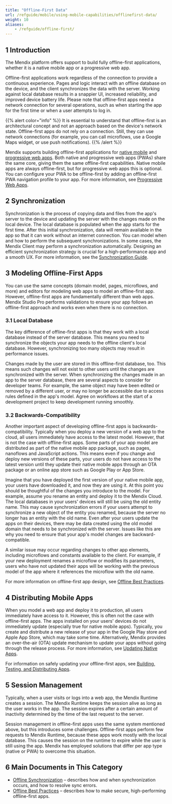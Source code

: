 ```yaml
---
title: "Offline-First Data"
url: /refguide/mobile/using-mobile-capabilities/offlinefirst-data/
weight: 10
aliases:
    - /refguide/offline-first/
---
```


## 1 Introduction

The Mendix platform offers support to build fully offline-first applications, whether it is a native mobile app or a progressive web app.

Offline-first applications work regardless of the connection to provide a continuous experience. Pages and logic interact with an offline database on the device, and the client synchronizes the data with the server. Working against local database results in a snappier UI, increased reliability, and improved device battery life. Please note that offline-first apps need a network connection for several operations, such as when starting the app for the first time or when a user attempts to log in.

{{% alert color="info" %}}
It is essential to understand that offline-first is an architectural concept and not an approach based on the device's network state. Offline-first apps do not rely on a connection. Still, they can use network connections (for example, you can call microflows, use a Google Maps widget, or use push notifications).
{{% /alert %}}

Mendix supports building offline-first applications for [native mobile](/refguide/native-mobile/) and [progressive web apps](/refguide/mobile/introduction-to-mobile-technologies/progressive-web-app/). Both native and progressive web apps (PWAs) share the same core, giving them the same offline-first capabilities. Native mobile apps are always offline-first, but for progressive web apps this is optional. You can configure your PWA to be offline-first by adding an offline-first PWA navigation profile to your app. For more information, see [Progressive Web Apps](/refguide/mobile/introduction-to-mobile-technologies/progressive-web-app/).

## 2 Synchronization

Synchronization is the process of copying data and files from the app's server to the device and updating the server with the changes made on the local device. The local database is populated when the app starts for the first time. After this initial synchronization, data will remain available in the app so that it can work without an internet connection. You can model when and how to perform the subsequent synchronizations. In some cases, the Mendix Client may perform a synchronization automatically. Designing an efficient synchronization strategy is crucial for a high-performance app and a smooth UX. For more information, see the [Synchronization Guide](/refguide/mobile/using-mobile-capabilities/offlinefirst-data/synchronization/).

## 3 Modeling Offline-First Apps

You can use the same concepts (domain model, pages, microflows, and more) and editors for modeling web apps to model an offline-first app. However, offline-first apps are fundamentally different than web apps. Mendix Studio Pro performs validations to ensure your app follows an offline-first approach and works even when there is no connection.

### 3.1 Local Database

The key difference of offline-first apps is that they work with a local database instead of the server database. This means you need to synchronize the objects your app needs to the offline client's local database. However, synchronizing too many objects may result in performance issues. 

Changes made by the user are stored in this offline-first database, too. This means such changes will not exist to other users until the changes are synchronized with the server. When synchronizing the changes made in an app to the server database, there are several aspects to consider for developer teams. For example, the same object may have been edited or removed by a different user, or may no longer be accessible due to access rules defined in the app's model. Agree on workflows at the start of a development project to keep development running smoothly.

### 3.2 Backwards-Compatibility

Another important aspect of developing offline-first apps is backwards-compatibility. Typically when you deploy a new version of a web app to the cloud, all users immediately have access to the latest model. However, that is not the case with offline-first apps. Some parts of your app model are distributed as part of the native mobile app package, such as pages, nanoflows and JavaScript actions. This means even if you change and deploy new versions of these parts, your users do not have access to the latest version until they update their native mobile apps through an OTA package or an online app store such as Google Play or App Store.

Imagine that you have deployed the first version of your native mobile app, your users have downloaded it, and now they are using it. At this point you should be thoughtful of the changes you introduce to the model. For example, assume you rename an entity and deploy it to the Mendix Cloud. The local databases in your users' devices will still be using the old entity name. This may cause synchronization errors if your users attempt to synchronize a new object of the entity you renamed, because the server no longer has an entity with the old name. Even after your users update the apps on their devices, there may be data created using the old model domain that needs to be synchronized with the server. Issues like this are why you need to ensure that your app's model changes are backward-compatible.

A similar issue may occur regarding changes to other app elements, including microflows and constants available to the client. For example, if your new deployment renames a microflow or modifies its parameters, users who have not updated their apps will be working with the previous model of the app where it references the microflow with the old name. 

For more information on offline-first app design, see [Offline Best Practices](/refguide/mobile/using-mobile-capabilities/offlinefirst-data/best-practices/).

## 4 Distributing Mobile Apps 

When you model a web app and deploy it to production, all users immediately have access to it. However, this is often not the case with offline-first apps. The apps installed on your users' devices do not immediately update (especially true for native mobile apps). Typically, you create and distribute a new release of your app in the Google Play store and Apple App Store, which may take some time. Alternatively, Mendix provides an over-the-air (OTA) update mechanism to update your apps without going through the release process. For more information, see [Updating Native Apps](/refguide/mobile/distributing-mobile-apps/overtheair-updates/).

For information on safely updating your offline-first apps, see [Building, Testing, and Distributing Apps](/refguide/mobile/distributing-mobile-apps/).

## 5 Session Management 

Typically, when a user visits or logs into a web app, the Mendix Runtime creates a session. The Mendix Runtime keeps the session alive as long as the user works in the app. The session expires after a certain amount of inactivity determined by the time of the last request to the server.

Session management in offline-first apps uses the same system mentioned above, but this introduces some challenges. Offline-first apps perform few requests to Mendix Runtime, because these apps work mostly with the local database. This causes the session on the runtime to expire while the user is still using the app. Mendix has employed solutions that differ per app type (native or PWA) to overcome this situation. 

## 6 Main Documents in This Category

* [Offline Synchronization](/refguide/mobile/using-mobile-capabilities/offlinefirst-data/synchronization/) – describes how and when synchronization occurs, and how to resolve sync errors.
* [Offline Best Practices](/refguide/mobile/using-mobile-capabilities/offlinefirst-data/best-practices/) – describes how to make secure, high-performing offline-first apps.
